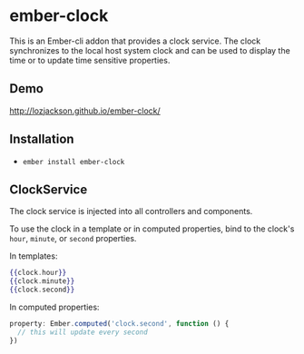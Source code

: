 # ember-clock

This is an Ember-cli addon that provides a clock service.  The clock synchronizes to
the local host system clock and can be used to display the time or to update time
sensitive properties.

## Demo

http://lozjackson.github.io/ember-clock/

## Installation

* `ember install ember-clock`

## ClockService

The clock service is injected into all controllers and components.

To use the clock in a template or in computed properties, bind to the clock's
`hour`, `minute`, or `second` properties.

In templates:

```hbs
{{clock.hour}}
{{clock.minute}}
{{clock.second}}
```

In computed properties:

```js
property: Ember.computed('clock.second', function () {
  // this will update every second
})
```
